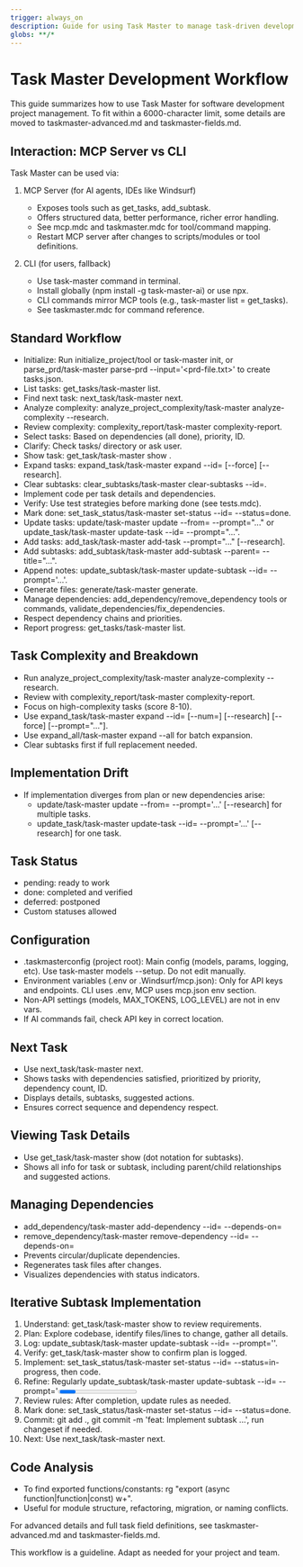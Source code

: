 ```yaml
---
trigger: always_on
description: Guide for using Task Master to manage task-driven development workflows
globs: **/*
---
```


# Task Master Development Workflow

This guide summarizes how to use Task Master for software development project management. To fit within a 6000-character limit, some details are moved to taskmaster-advanced.md and taskmaster-fields.md.

## Interaction: MCP Server vs CLI

Task Master can be used via:

1. MCP Server (for AI agents, IDEs like Windsurf)
    - Exposes tools such as get_tasks, add_subtask.
    - Offers structured data, better performance, richer error handling.
    - See mcp.mdc and taskmaster.mdc for tool/command mapping.
    - Restart MCP server after changes to scripts/modules or tool definitions.

2. CLI (for users, fallback)
    - Use task-master command in terminal.
    - Install globally (npm install -g task-master-ai) or use npx.
    - CLI commands mirror MCP tools (e.g., task-master list = get_tasks).
    - See taskmaster.mdc for command reference.

## Standard Workflow

- Initialize: Run initialize_project/tool or task-master init, or parse_prd/task-master parse-prd --input='<prd-file.txt>' to create tasks.json.
- List tasks: get_tasks/task-master list.
- Find next task: next_task/task-master next.
- Analyze complexity: analyze_project_complexity/task-master analyze-complexity --research.
- Review complexity: complexity_report/task-master complexity-report.
- Select tasks: Based on dependencies (all done), priority, ID.
- Clarify: Check tasks/ directory or ask user.
- Show task: get_task/task-master show <id>.
- Expand tasks: expand_task/task-master expand --id=<id> [--force] [--research].
- Clear subtasks: clear_subtasks/task-master clear-subtasks --id=<id>.
- Implement code per task details and dependencies.
- Verify: Use test strategies before marking done (see tests.mdc).
- Mark done: set_task_status/task-master set-status --id=<id> --status=done.
- Update tasks: update/task-master update --from=<id> --prompt="..." or update_task/task-master update-task --id=<id> --prompt="...".
- Add tasks: add_task/task-master add-task --prompt="..." [--research].
- Add subtasks: add_subtask/task-master add-subtask --parent=<id> --title="...".
- Append notes: update_subtask/task-master update-subtask --id=<subtaskId> --prompt='...'.
- Generate files: generate/task-master generate.
- Manage dependencies: add_dependency/remove_dependency tools or commands, validate_dependencies/fix_dependencies.
- Respect dependency chains and priorities.
- Report progress: get_tasks/task-master list.

## Task Complexity and Breakdown

- Run analyze_project_complexity/task-master analyze-complexity --research.
- Review with complexity_report/task-master complexity-report.
- Focus on high-complexity tasks (score 8-10).
- Use expand_task/task-master expand --id=<id> [--num=<n>] [--research] [--force] [--prompt="..."].
- Use expand_all/task-master expand --all for batch expansion.
- Clear subtasks first if full replacement needed.

## Implementation Drift

- If implementation diverges from plan or new dependencies arise:
    - update/task-master update --from=<futureTaskId> --prompt='...' [--research] for multiple tasks.
    - update_task/task-master update-task --id=<taskId> --prompt='...' [--research] for one task.

## Task Status

- pending: ready to work
- done: completed and verified
- deferred: postponed
- Custom statuses allowed

## Configuration

- .taskmasterconfig (project root): Main config (models, params, logging, etc). Use task-master models --setup. Do not edit manually.
- Environment variables (.env or .Windsurf/mcp.json): Only for API keys and endpoints. CLI uses .env, MCP uses mcp.json env section.
- Non-API settings (models, MAX_TOKENS, LOG_LEVEL) are not in env vars.
- If AI commands fail, check API key in correct location.

## Next Task

- Use next_task/task-master next.
- Shows tasks with dependencies satisfied, prioritized by priority, dependency count, ID.
- Displays details, subtasks, suggested actions.
- Ensures correct sequence and dependency respect.

## Viewing Task Details

- Use get_task/task-master show <id> (dot notation for subtasks).
- Shows all info for task or subtask, including parent/child relationships and suggested actions.

## Managing Dependencies

- add_dependency/task-master add-dependency --id=<id> --depends-on=<id>
- remove_dependency/task-master remove-dependency --id=<id> --depends-on=<id>
- Prevents circular/duplicate dependencies.
- Regenerates task files after changes.
- Visualizes dependencies with status indicators.

## Iterative Subtask Implementation

1. Understand: get_task/task-master show <subtaskId> to review requirements.
2. Plan: Explore codebase, identify files/lines to change, gather all details.
3. Log: update_subtask/task-master update-subtask --id=<subtaskId> --prompt='<plan>'.
4. Verify: get_task/task-master show <subtaskId> to confirm plan is logged.
5. Implement: set_task_status/task-master set-status --id=<subtaskId> --status=in-progress, then code.
6. Refine: Regularly update_subtask/task-master update-subtask --id=<subtaskId> --prompt='<progress>\n- What worked\n- What did not work', logging findings, code snippets, decisions, deviations.
7. Review rules: After completion, update rules as needed.
8. Mark done: set_task_status/task-master set-status --id=<subtaskId> --status=done.
9. Commit: git add ., git commit -m 'feat: Implement subtask <subtaskId> ...', run changeset if needed.
10. Next: Use next_task/task-master next.

## Code Analysis

- To find exported functions/constants: rg "export (async function|function|const) w+".
- Useful for module structure, refactoring, migration, or naming conflicts.

For advanced details and full task field definitions, see taskmaster-advanced.md and taskmaster-fields.md.

This workflow is a guideline. Adapt as needed for your project and team.
